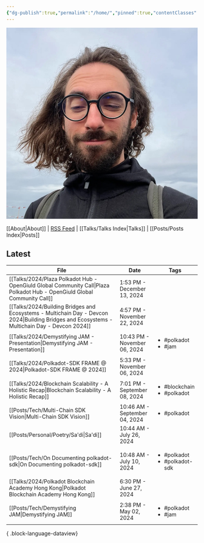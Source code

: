 ```yaml
---
{"dg-publish":true,"permalink":"/home/","pinned":true,"contentClasses":"homepage","tags":["gardenEntry"],"created":"2024-03-24T10:35:09.000+00:00","updated":"2024-11-22T13:48:09.991+00:00"}
---
```


![Screenshot 2023-11-01 at 21.21.06.jpeg|300](/img/user/resources/Screenshot%202023-11-01%20at%2021.21.06.jpeg)

[[About\|About]] | [RSS Feed](./feed.xml) | [[Talks/Talks Index\|Talks]] | [[Posts/Posts Index\|Posts]]

## Latest 
| File                                                                                                                                             | Date                          | Tags                                              |
| ------------------------------------------------------------------------------------------------------------------------------------------------ | ----------------------------- | ------------------------------------------------- |
| [[Talks/2024/Plaza Polkadot Hub - OpenGiuld Global Community Call\|Plaza Polkadot Hub - OpenGiuld Global Community Call]]                     | 1:53 PM - December 13, 2024   | <ul></ul>                                         |
| [[Talks/2024/Building Bridges and Ecosystems - Multichain Day - Devcon 2024\|Building Bridges and Ecosystems - Multichain Day - Devcon 2024]] | 4:57 PM - November 22, 2024   | <ul></ul>                                         |
| [[Talks/2024/Demystifying JAM - Presentation\|Demystifying JAM - Presentation]]                                                               | 10:43 PM - November 06, 2024  | <ul><li>#polkadot</li><li>#jam</li></ul>          |
| [[Talks/2024/Polkadot-SDK FRAME @ 2024\|Polkadot-SDK FRAME @ 2024]]                                                                           | 5:33 PM - November 06, 2024   | <ul></ul>                                         |
| [[Talks/2024/Blockchain Scalability - A Holistic Recap\|Blockchain Scalability - A Holistic Recap]]                                           | 7:01 PM - September 08, 2024  | <ul><li>#blockchain</li><li>#polkadot</li></ul>   |
| [[Posts/Tech/Multi-Chain SDK Vision\|Multi-Chain SDK Vision]]                                                                                 | 10:46 AM - September 04, 2024 | <ul><li>#polkadot</li></ul>                       |
| [[Posts/Personal/Poetry/Sa'di\|Sa'di]]                                                                                                        | 10:44 AM - July 26, 2024      | <ul></ul>                                         |
| [[Posts/Tech/On Documenting polkadot-sdk\|On Documenting polkadot-sdk]]                                                                       | 10:48 AM - July 10, 2024      | <ul><li>#polkadot</li><li>#polkadot-sdk</li></ul> |
| [[Talks/2024/Polkadot Blockchain Academy Hong Kong\|Polkadot Blockchain Academy Hong Kong]]                                                   | 6:30 PM - June 27, 2024       | <ul></ul>                                         |
| [[Posts/Tech/Demystifying JAM\|Demystifying JAM]]                                                                                             | 2:38 PM - May 02, 2024        | <ul><li>#polkadot</li><li>#jam</li></ul>          |

{ .block-language-dataview}

